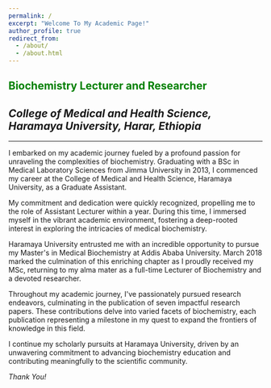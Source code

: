 ```yaml
---
permalink: /
excerpt: "Welcome To My Academic Page!"
author_profile: true
redirect_from: 
  - /about/
  - /about.html
---
```



## <span style="color: #008000;">Biochemistry Lecturer and Researcher</span>
## <span style="font-style: italic;">College of Medical and Health Science, Haramaya University, Harar, Ethiopia</span>

---

I embarked on my academic journey fueled by a profound passion for unraveling the complexities of biochemistry. Graduating with a BSc in Medical Laboratory Sciences from Jimma University in 2013, I commenced my career at the College of Medical and Health Science, Haramaya University, as a Graduate Assistant.

My commitment and dedication were quickly recognized, propelling me to the role of Assistant Lecturer within a year. During this time, I immersed myself in the vibrant academic environment, fostering a deep-rooted interest in exploring the intricacies of medical biochemistry.

Haramaya University entrusted me with an incredible opportunity to pursue my Master's in Medical Biochemistry at Addis Ababa University. March 2018 marked the culmination of this enriching chapter as I proudly received my MSc, returning to my alma mater as a full-time Lecturer of Biochemistry and a devoted researcher.

Throughout my academic journey, I've passionately pursued research endeavors, culminating in the publication of seven impactful research papers. These contributions delve into varied facets of biochemistry, each publication representing a milestone in my quest to expand the frontiers of knowledge in this field.

I continue my scholarly pursuits at Haramaya University, driven by an unwavering commitment to advancing biochemistry education and contributing meaningfully to the scientific community.


*Thank You!*
